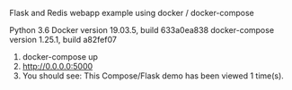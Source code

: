 Flask and Redis webapp example using docker / docker-compose

Python 3.6
Docker version 19.03.5, build 633a0ea838
docker-compose version 1.25.1, build a82fef07

1. docker-compose up
2. http://0.0.0.0:5000
3. You should see:
This Compose/Flask demo has been viewed 1 time(s).
